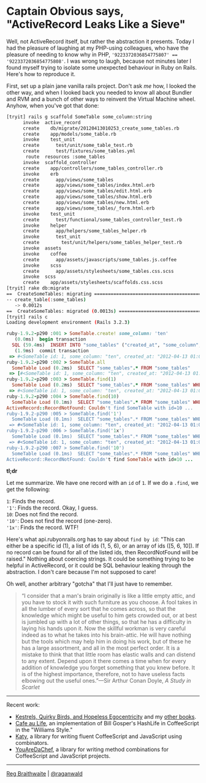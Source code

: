 # Captain Obvious says, "ActiveRecord Leaks Like a Sieve"

Well, not ActiveRecord itself, but rather the abstraction it presents. Today I had the pleasure of laughing at my PHP-using colleagues, who have the pleasure of needing to know why in PHP, `'9223372036854775807' == '9223372036854775808'`. I was wrong to laugh, because not minutes later I found myself trying to isolate some unexpected behaviour in Ruby on Rails. Here's how to reproduce it.

First, set up a plain jane vanilla rails project. Don't ask *me* how, I looked the other way, and when I looked back you needed to know all about Bundler and RVM and a bunch of other ways to reinvent the Virtual Machine wheel. Anyhow, when you've got that done:

```bash
[tryit] rails g scaffold SomeTable some_column:string
      invoke  active_record
      create    db/migrate/20120413010253_create_some_tables.rb
      create    app/models/some_table.rb
      invoke    test_unit
      create      test/unit/some_table_test.rb
      create      test/fixtures/some_tables.yml
       route  resources :some_tables
      invoke  scaffold_controller
      create    app/controllers/some_tables_controller.rb
      invoke    erb
      create      app/views/some_tables
      create      app/views/some_tables/index.html.erb
      create      app/views/some_tables/edit.html.erb
      create      app/views/some_tables/show.html.erb
      create      app/views/some_tables/new.html.erb
      create      app/views/some_tables/_form.html.erb
      invoke    test_unit
      create      test/functional/some_tables_controller_test.rb
      invoke    helper
      create      app/helpers/some_tables_helper.rb
      invoke      test_unit
      create        test/unit/helpers/some_tables_helper_test.rb
      invoke  assets
      invoke    coffee
      create      app/assets/javascripts/some_tables.js.coffee
      invoke    scss
      create      app/assets/stylesheets/some_tables.css.scss
      invoke  scss
      create    app/assets/stylesheets/scaffolds.css.scss
[tryit] rake db:migrate
==  CreateSomeTables: migrating ===============================================
-- create_table(:some_tables)
   -> 0.0012s
==  CreateSomeTables: migrated (0.0013s) ======================================
[tryit] rails c
Loading development environment (Rails 3.2.3)
```

```ruby
ruby-1.9.2-p290 :001 > SomeTable.create! some_column: 'ten'
   (0.0ms)  begin transaction
  SQL (59.4ms)  INSERT INTO "some_tables" ("created_at", "some_column", "updated_at") VALUES (?, ?, ?)  [["created_at", Fri, 13 Apr 2012 01:03:55 UTC +00:00], ["some_column", "ten"], ["updated_at", Fri, 13 Apr 2012 01:03:55 UTC +00:00]]
   (1.9ms)  commit transaction
 => #<SomeTable id: 1, some_column: "ten", created_at: "2012-04-13 01:03:55", updated_at: "2012-04-13 01:03:55"> 
ruby-1.9.2-p290 :002 > SomeTable.all
  SomeTable Load (0.2ms)  SELECT "some_tables".* FROM "some_tables" 
 => [#<SomeTable id: 1, some_column: "ten", created_at: "2012-04-13 01:03:55", updated_at: "2012-04-13 01:03:55">] 
ruby-1.9.2-p290 :003 > SomeTable.find(1)
  SomeTable Load (0.2ms)  SELECT "some_tables".* FROM "some_tables" WHERE "some_tables"."id" = ? LIMIT 1  [["id", 1]]
 => #<SomeTable id: 1, some_column: "ten", created_at: "2012-04-13 01:03:55", updated_at: "2012-04-13 01:03:55"> 
ruby-1.9.2-p290 :004 > SomeTable.find(10)
  SomeTable Load (0.1ms)  SELECT "some_tables".* FROM "some_tables" WHERE "some_tables"."id" = ? LIMIT 1  [["id", 10]]
ActiveRecord::RecordNotFound: Couldn't find SomeTable with id=10 ...
ruby-1.9.2-p290 :005 > SomeTable.find('1')
  SomeTable Load (0.1ms)  SELECT "some_tables".* FROM "some_tables" WHERE "some_tables"."id" = ? LIMIT 1  [["id", "1"]]
 => #<SomeTable id: 1, some_column: "ten", created_at: "2012-04-13 01:03:55", updated_at: "2012-04-13 01:03:55"> 
ruby-1.9.2-p290 :006 > SomeTable.find('1x')
  SomeTable Load (0.1ms)  SELECT "some_tables".* FROM "some_tables" WHERE "some_tables"."id" = ? LIMIT 1  [["id", "1x"]]
 => #<SomeTable id: 1, some_column: "ten", created_at: "2012-04-13 01:03:55", updated_at: "2012-04-13 01:03:55"> 
ruby-1.9.2-p290 :007 > SomeTable.find('10')
  SomeTable Load (0.1ms)  SELECT "some_tables".* FROM "some_tables" WHERE "some_tables"."id" = ? LIMIT 1  [["id", "10"]]
ActiveRecord::RecordNotFound: Couldn't find SomeTable with id=10 ...
```

**tl;dr**

Let me summarize. We have one record with an `id` of `1`. If we do a `.find`, we get the following:

`1`: Finds the record.  
`'1'`: Finds the record. Okay, I guess.  
`10`: Does not find the record.  
`'10'`: Does not find the record (one-zero).  
`'1x'`: Finds the record. WTF!  

Here's what api.rubyonrails.org has to say about `find by id`: "This can either be a specific id (1), a list of ids (1, 5, 6), or an array of ids ([5, 6, 10]). If no record can be found for all of the listed ids, then RecordNotFound will be raised." Nothing about coercing strings. It could be something trying to be helpful in ActiveRecord, or it could be SQL behaviour leaking through the abstraction. I don't care because I'm not supposed to care!

Oh well, another arbitrary "gotcha" that I'll just have to remember.

> “I consider that a man's brain originally is like a little empty attic, and you have to stock it with such furniture as you choose. A fool takes in all the lumber of every sort that he comes across, so that the knowledge which might be useful to him gets crowded out, or at best is jumbled up with a lot of other things, so that he has a difficulty in laying his hands upon it. Now the skillful workman is very careful indeed as to what he takes into his brain-attic. He will have nothing but the tools which may help him in doing his work, but of these he has a large assortment, and all in the most perfect order. It is a mistake to think that that little room has elastic walls and can distend to any extent. Depend upon it there comes a time when for every addition of knowledge you forget something that you knew before. It is of the highest importance, therefore, not to have useless facts elbowing out the useful ones.”—Sir Arthur Conan Doyle, *A Study in Scarlet*

---

Recent work:

* [Kestrels, Quirky Birds, and Hopeless Egocentricity](http://leanpub.com/combinators) and my [other books](http://leanpub.com/u/raganwald).
* [Cafe au Life](http://recursiveuniver.se), an implementation of Bill Gosper's HashLife in CoffeeScript in the "Williams Style."
* [Katy](http://github.com/raganwald/Katy), a library for writing fluent CoffeeScript and JavaScript using combinators.
* [YouAreDaChef](http://github.com/raganwald/YouAreDaChef), a library for writing method combinations for CoffeeScript and JavaScript projects.

---

[Reg Braithwaite](http://braythwayt.com) | [@raganwald](http://twitter.com/raganwald)